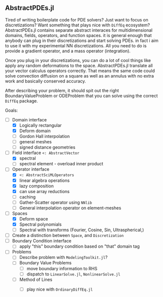 ## AbstractPDEs.jl

Tired of writing boilerplate code for PDE solvers? Just want to focus on discretizations? Want something that plays nice with `DiffEq` ecosystem? AbstractPDEs.jl contains separate abstract interaces for multidimensional domains, fields, operators, and function spaces. it is general enough that anybody can plug in their discretizations and start solving PDEs. in fact i aim to use it with my experimental NN discretizations. All you need to do is provide a gradient operator, and a mass operator (integration).

Once you plug in your discretizations, you can do a lot of cool things like apply any random deformations to the space. AbstractPDEs.jl translate all your vector calculus operators correctly. That means the same code could solve convection diffusion on a square as well as an annulus with no extra work and basically conserved accuracy.

After describing your problem, it should spit out the right BoundaryValueProblem  or ODEProblem  that you can solve using the correct `DiffEq` package.


Goals:
- [ ] Domain interface
  - [X] Logically rectangular
  - [X] Deform domain
  - [ ] Gordon Hall interpolation
  - [ ] general meshes
  - [ ] signed distance geometries
- [ ] Field interface `<: AbstractVector`
  - [x] spectral
  - [ ] spectral element - overload inner product
- [ ] Operator interface
  - [X] `<: AbstractSciMLOperators`
  - [X] linear algebra operations
  - [X] lazy composition
  - [X] can use array reductions
  - [ ] caching
  - [ ] Gather-Scatter operator using `NNlib`
  - [ ] General interpolation operator on element-meshes
- [ ] Spaces
  - [X] Deform space
  - [X] Spectral polynomials
  - [ ] Spectral with transforms (Fourier, Cosine, Sin, Ultraspherical,)
- [ ] Create a distinction between `Space`, and `Discretization`
- [ ] Boundary Condition interface
  - [ ] apply "this" boundary condition based on "that" domain tag
- [ ] Problems
  - [ ] Describe problem with `ModelingToolkit.jl`?
  - [ ] Boundary Value Problems
    - [ ] move boundary information to RHS
    - [ ] dispatch to `LinearSolve.jl`, `NonlinearSolve.jl`
  - [ ] Method of Lines
    - [ ] play nice with `OrdinaryDiffEq.jl`


